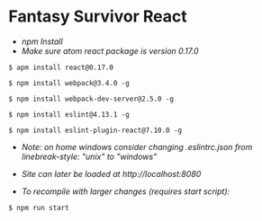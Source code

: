 # Fantasy Survivor React

* _npm Install_
* _Make sure atom react package is version 0.17.0_

```$ apm install react@0.17.0```

```$ npm install webpack@3.4.0 -g```

```$ npm install webpack-dev-server@2.5.0 -g```

```$ npm install eslint@4.13.1 -g```

```$ npm install eslint-plugin-react@7.10.0 -g```

* _Note: on home windows consider changing .eslintrc.json from linebreak-style: "unix" to "windows"_

* _Site can later be loaded at http://localhost:8080_

* _To recompile with larger changes (requires start script):_

```$ npm run start```

